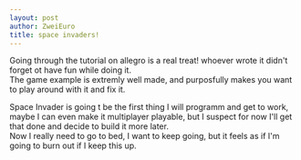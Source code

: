 ```yaml
---
layout: post
author: ZweiEuro
title: space invaders!
---
```


Going through the tutorial on allegro is a real treat! whoever wrote it didn't forget ot have fun while doing it. \
The game example is extremly well made, and purposfully makes you want to play around with it and fix it. 



Space Invader is going t be the first thing I will programm and get to work, maybe I can even make it multiplayer playable, but I suspect for now I'll get that done and decide to build it more later.\
Now I really need to go to bed, I want to keep going, but it feels as if I'm going to burn out if I keep this up.


